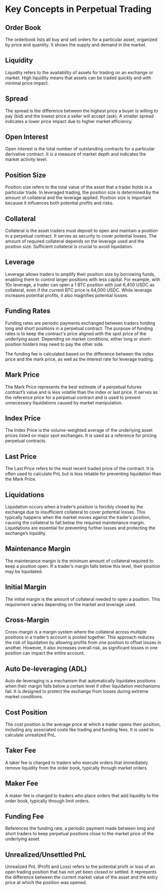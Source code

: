 # Key Concepts in Perpetual Trading

## Order Book
The orderbook lists all buy and sell orders for a particular asset, organized by price and quantity. It shows the supply and demand in the market.

## Liquidity
Liquidity refers to the availability of assets for trading on an exchange or market. High liquidity means that assets can be traded quickly and with minimal price impact.

## Spread
The spread is the difference between the highest price a buyer is willing to pay (bid) and the lowest price a seller will accept (ask). A smaller spread indicates a lower price impact due to higher market efficiency.

## Open Interest
Open interest is the total number of outstanding contracts for a particular derivative contract. It is a measure of market depth and indicates the market activity level.

## Position Size
Position size refers to the total value of the asset that a trader holds in a particular trade. In leveraged trading, the position size is determined by the amount of collateral and the leverage applied. Position size is important because it influences both potential profits and risks.

## Collateral
Collateral is the asset traders must deposit to open and maintain a position in a perpetual contract. It serves as security to cover potential losses. The amount of required collateral depends on the leverage used and the position size. Sufficient collateral is crucial to avoid liquidation.

## Leverage
Leverage allows traders to amplify their position size by borrowing funds, enabling them to control larger positions with less capital. For example, with 10x leverage, a trader can open a 1 BTC position with just 6,400 USDC as collateral, even if the current BTC price is 64,000 USDC. While leverage increases potential profits, it also magnifies potential losses.

## Funding Rates
Funding rates are periodic payments exchanged between traders holding long and short positions in a perpetual contract. The purpose of funding rates is to keep the contract's price aligned with the spot price of the underlying asset. Depending on market conditions, either long or short-position holders may need to pay the other side.

The funding fee is calculated based on the difference between the index price and the mark price, as well as the interest rate for leverage trading.

## Mark Price
The Mark Price represents the best estimate of a perpetual futures contract’s value and is less volatile than the index or last price. It serves as the reference price for a perpetual contract and is used to prevent unnecessary liquidations caused by market manipulation.

## Index Price
The Index Price is the volume-weighted average of the underlying asset prices listed on major spot exchanges. It is used as a reference for pricing perpetual contracts.

## Last Price
The Last Price refers to the most recent traded price of the contract. It is often used to calculate PnL but is less reliable for preventing liquidation than the Mark Price.

## Liquidations
Liquidation occurs when a trader’s position is forcibly closed by the exchange due to insufficient collateral to cover potential losses. This typically happens when the market moves against the trader’s position, causing the collateral to fall below the required maintenance margin. Liquidations are essential for preventing further losses and protecting the exchange’s liquidity.

## Maintenance Margin
The maintenance margin is the minimum amount of collateral required to keep a position open. If a trader’s margin falls below this level, their position may be liquidated.

## Initial Margin
The initial margin is the amount of collateral needed to open a position. This requirement varies depending on the market and leverage used.

## Cross-Margin
Cross-margin is a margin system where the collateral across multiple positions in a trader’s account is pooled together. This approach reduces the risk of liquidation by allowing profits from one position to offset losses in another. However, it also increases overall risk, as significant losses in one position can impact the entire account.

## Auto De-leveraging (ADL) 
Auto de-leveraging is a mechanism that automatically liquidates positions when their margin falls below a certain level if other liquidation mechanisms fail. It is designed to protect the exchange from losses during extreme market conditions.

## Cost Position
The cost position is the average price at which a trader opens their position, including any associated costs like trading and funding fees. It is used to calculate unrealized PnL.

## Taker Fee
A taker fee is charged to traders who execute orders that immediately remove liquidity from the order book, typically through market orders.

## Maker Fee
A maker fee is charged to traders who place orders that add liquidity to the order book, typically through limit orders.

## Funding Fee 
References the funding rate, a periodic payment made between long and short traders to keep perpetual positions close to the market price of the underlying asset.

## Unrealized/Unsettled PnL
Unrealized PnL (Profit and Loss) refers to the potential profit or loss of an open trading position that has not yet been closed or settled. It represents the difference between the current market value of the asset and the entry price at which the position was opened.
